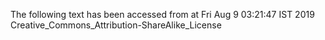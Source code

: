 The following text has been accessed from at Fri Aug 9 03:21:47 IST 2019
Creative_Commons_Attribution-ShareAlike_License
